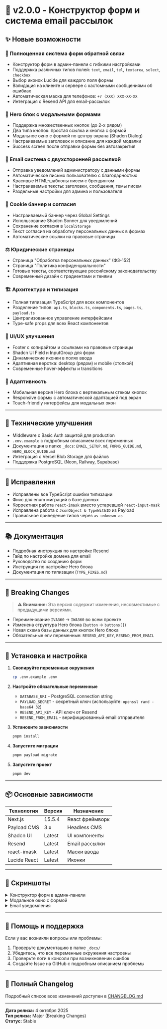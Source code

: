 # 🎯 v2.0.0 - Конструктор форм и система email рассылок

## ✨ Новые возможности

### 📧 Полноценная система форм обратной связи
- Конструктор форм в админ-панели с гибкими настройками
- Поддержка различных типов полей: `text`, `email`, `tel`, `textarea`, `select`, `checkbox`
- Выбор иконок Lucide для каждого поля формы
- Валидация на клиенте и сервере с кастомными сообщениями об ошибках
- Автоматическая маска для телефонов: `+7 (XXX) XXX-XX-XX`
- Интеграция с Resend API для email-рассылок

### 🎨 Hero блок с модальными формами
- Поддержка множественных кнопок (до 2-х рядом)
- Два типа кнопок: простая ссылка и кнопка с формой
- Модальное окно с формой по центру экрана (Shadcn Dialog)
- Настраиваемые заголовок и описание для каждой модалки
- Success screen после отправки формы без автозакрытия

### 📮 Email система с двухсторонней рассылкой
- Отправка уведомлений администратору с данными формы
- Автоматическое письмо пользователю с благодарностью
- Красивые HTML-шаблоны писем с брендингом
- Настраиваемые тексты: заголовки, сообщения, темы писем
- Раздельные настройки для админа и пользователя

### 🍪 Cookie баннер и согласия
- Настраиваемый баннер через Global Settings
- Использование Shadcn Sonner для уведомлений
- Сохранение согласия в `localStorage`
- Текст согласия на обработку персональных данных в формах
- Автоматические ссылки на правовые страницы

### ⚖️ Юридические страницы
- Страница "Обработка персональных данных" (ФЗ-152)
- Страница "Политика конфиденциальности"
- Готовые тексты, соответствующие российскому законодательству
- Современный дизайн с градиентами и тенями

### 🏗️ Архитектура и типизация
- Полная типизация TypeScript для всех компонентов
- Разделение типов: `api.ts`, `blocks.ts`, `components.ts`, `pages.ts`, `payload.ts`
- Централизованное управление интерфейсами
- Type-safe props для всех React компонентов

### 🎨 UI/UX улучшения
- Footer с копирайтом и ссылками на правовые страницы
- Shadcn UI Field и InputGroup для форм
- Динамические иконки в полях ввода
- Адаптивная верстка: desktop (рядом) и mobile (стопкой)
- Современные hover-эффекты и transitions

### 📱 Адаптивность
- Мобильная версия Hero блока с вертикальным стеком кнопок
- Responsive формы с автоматической адаптацией под экран
- Touch-friendly интерфейсы для модальных окон

---

## 🔧 Технические улучшения

- Middleware с Basic Auth защитой для production
- `.env.example` с подробным описанием всех переменных
- Документация в папке `_docs`: `EMAIL_SETUP.md`, `FORMS_GUIDE.md`, `HERO_BLOCK_GUIDE.md`
- Интеграция с Vercel Blob Storage для файлов
- Поддержка PostgreSQL (Neon, Railway, Supabase)

---

## 🐛 Исправления

- Исправлены все TypeScript ошибки типизации
- Фикс для enum миграций в базе данных
- Корректная работа `react-imask` вместо устаревшей `react-input-mask`
- Исправлена работа с `JsonObject & TypeWithID` из Payload
- Правильное приведение типов через `as unknown as`

---

## 📚 Документация

- Подробная инструкция по настройке Resend
- Гайд по настройке домена для email
- Руководство по созданию форм
- Инструкция по настройке Hero блока
- Документация по типизации (`TYPE_FIXES.md`)

---

## 🔄 Breaking Changes

> **⚠️ Внимание:** Эта версия содержит изменения, несовместимые с предыдущими версиями.

- Переименование `IVA360` → `IWA360` во всем проекте
- Изменена структура Hero блока (`button` → `buttons[]`)
- Новая схема базы данных для кнопок Hero блока
- Обязательные env переменные: `RESEND_API_KEY`, `RESEND_FROM_EMAIL`

---

## 🚀 Установка и настройка

1. **Скопируйте переменные окружения**
   ```bash
   cp .env.example .env
   ```

2. **Настройте обязательные переменные**
   - `DATABASE_URI` - PostgreSQL connection string
   - `PAYLOAD_SECRET` - секретный ключ (используйте: `openssl rand -base64 32`)
   - `RESEND_API_KEY` - API ключ от Resend
   - `RESEND_FROM_EMAIL` - верифицированный email отправителя

3. **Установите зависимости**
   ```bash
   pnpm install
   ```

4. **Запустите миграции**
   ```bash
   pnpm payload migrate
   ```

5. **Запустите проект**
   ```bash
   pnpm dev
   ```

---

## 📦 Основные зависимости

| Технология | Версия | Назначение |
|-----------|--------|------------|
| Next.js | 15.5.4 | React фреймворк |
| Payload CMS | 3.x | Headless CMS |
| Shadcn UI | Latest | UI компоненты |
| Resend | Latest | Email рассылки |
| react-imask | Latest | Маски ввода |
| Lucide React | Latest | Иконки |

---

## 📸 Скриншоты

<details>
<summary>Конструктор форм в админ-панели</summary>

*Добавьте скриншот админ-панели*

</details>

<details>
<summary>Модальное окно с формой</summary>

*Добавьте скриншот модального окна*

</details>

<details>
<summary>Email уведомления</summary>

*Добавьте скриншоты писем*

</details>

---

## 🤝 Помощь и поддержка

Если у вас возникли вопросы или проблемы:

1. Проверьте документацию в папке `_docs/`
2. Убедитесь, что все переменные окружения настроены
3. Проверьте логи в консоли при возникновении ошибок
4. Создайте Issue на GitHub с подробным описанием проблемы

---

## 📝 Полный Changelog

Подробный список всех изменений доступен в [CHANGELOG.md](./CHANGELOG.md)

---

**Дата релиза:** 4 октября 2025  
**Тип релиза:** Major (Breaking Changes)  
**Статус:** Stable

